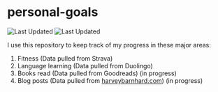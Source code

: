 # personal-goals
![Last Updated](https://img.shields.io/date/1610077744?color=FC4C02&label=Fitness%20Updated&logo=strava)
![Last Updated](https://img.shields.io/date/1610077744?color=7ac70c&label=Language%20Updated&logo=duolingo)

I use this repository to keep track of my progress in these major areas:

1. Fitness (Data pulled from Strava)
2. Language learning (Data pulled from Duolingo)
3. Books read (Data pulled from Goodreads) (in progress)
4. Blog posts (Data pulled from [harveybarnhard.com](https://harveybarnhard.com)) (in progress)
